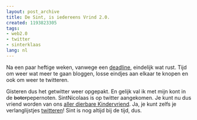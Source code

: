 ```yaml
---
layout: post_archive
title: De Sint, is iedereens Vrind 2.0.
created: 1193823305
tags:
- web2.0
- twitter
- sinterklaas
lang: nl
---
```

Na een paar heftige weken, vanwege een [deadline](http://meer.trouw.nl), eindelijk wat rust. Tijd om weer wat meer te gaan bloggen, losse eindjes aan elkaar te knopen en ook om weer te twitteren.

Gisteren dus het getwitter weer opgepakt. En gelijk val ik met mijn kont in de <del>boter</del>pepernoten. SintNicolaas is op twitter aangekomen. Je kunt nu dus vriend worden van ons [aller dierbare Kindervriend](http://twitter.com/SintNicolaas/). Ja, je kunt zelfs je verlanglijstjes [twitteren](http://twitter.com/SintNicolaas/statuses/375375912)! Sint is nog altijd bij de tijd, dus.
